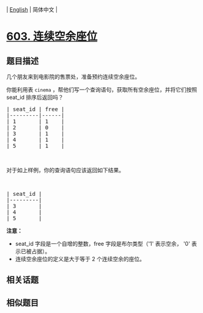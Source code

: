 
| [English](README_EN.md) | 简体中文 |

# [603. 连续空余座位](https://leetcode-cn.com/problems/consecutive-available-seats/)

## 题目描述

<p>几个朋友来到电影院的售票处，准备预约连续空余座位。</p>

<p>你能利用表&nbsp;<code>cinema</code>&nbsp;，帮他们写一个查询语句，获取所有空余座位，并将它们按照 seat_id 排序后返回吗？</p>

<pre>| seat_id | free |
|---------|------|
| 1       | 1    |
| 2       | 0    |
| 3       | 1    |
| 4       | 1    |
| 5       | 1    |
</pre>

<p>&nbsp;</p>

<p>对于如上样例，你的查询语句应该返回如下结果。</p>

<p>&nbsp;</p>

<pre>| seat_id |
|---------|
| 3       |
| 4       |
| 5       |
</pre>

<p><strong>注意：</strong></p>

<ul>
	<li>seat_id 字段是一个自增的整数，free 字段是布尔类型（&#39;1&#39; 表示空余， &#39;0&#39; 表示已被占据）。</li>
	<li>连续空余座位的定义是大于等于 2 个连续空余的座位。</li>
</ul>


## 相关话题



## 相似题目


